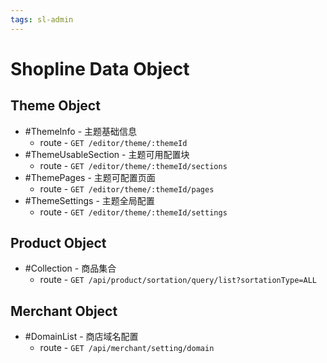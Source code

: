 ```yaml
---
tags: sl-admin
---
```


# Shopline Data Object

## Theme Object
* #ThemeInfo - 主题基础信息
  * route - `GET /editor/theme/:themeId`
* #ThemeUsableSection - 主题可用配置块
  * route - `GET /editor/theme/:themeId/sections`
* #ThemePages - 主题可配置页面
  * route - `GET /editor/theme/:themeId/pages`
* #ThemeSettings - 主题全局配置
  * route - `GET /editor/theme/:themeId/settings`

## Product Object
* #Collection - 商品集合
  * route - `GET /api/product/sortation/query/list?sortationType=ALL`

## Merchant Object
* #DomainList - 商店域名配置
  * route - `GET /api/merchant/setting/domain`